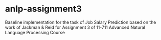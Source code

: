 # anlp-assignment3
Baseline implementation for the task of Job Salary Prediction based on the work of Jackman & Reid for Assignment 3 of 11-711 Advanced Natural Language Processing Course
